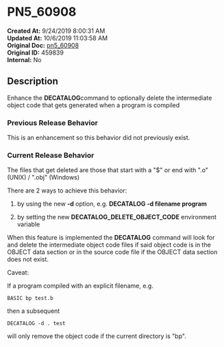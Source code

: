 # PN5_60908

**Created At:** 9/24/2019 8:00:31 AM  
**Updated At:** 10/6/2019 11:03:58 AM  
**Original Doc:** [pn5_60908](https://docs.jbase.com/75024-5-7-4-release-notes/pn5_60908)  
**Original ID:** 459839  
**Internal:** No  

## Description

Enhance the **DECATALOG**command to optionally delete the intermediate object code that gets generated when a program is compiled

### Previous Release Behavior

This is an enhancement so this behavior did not previously exist.

### Current Release Behavior

The files that get deleted are those that start with a "$" or end with ".o" (UNIX) / ".obj" (Windows)

There are 2 ways to achieve this behavior:

1) by using the new **-d** option, e.g. **DECATALOG -d filename program**

2) by setting the new **DECATALOG\_DELETE\_OBJECT\_CODE** environment variable

When this feature is implemented the **DECATALOG** command will look for and delete the intermediate object code files if said object code is in the OBJECT data section or in the source code file if the OBJECT data section does not exist.

Caveat:

If a program compiled with an explicit filename, e.g.

```
BASIC bp test.b
```

then a subsequent

```
DECATALOG -d . test
```

will only remove the object code if the current directory is "bp".
